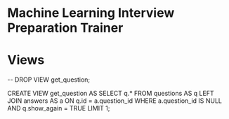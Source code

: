 # Machine Learning Interview Preparation Trainer


# Views

-- DROP VIEW get_question;

CREATE VIEW get_question AS
SELECT q.*
FROM questions AS q
LEFT JOIN answers AS a ON q.id = a.question_id
WHERE a.question_id IS NULL
  AND q.show_again = TRUE
LIMIT 1;

